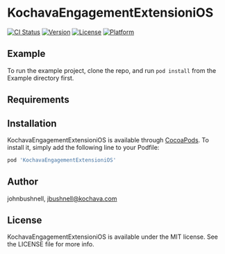 # KochavaEngagementExtensioniOS

[![CI Status](https://img.shields.io/travis/johnbushnell/KochavaEngagementExtensioniOS.svg?style=flat)](https://travis-ci.org/johnbushnell/KochavaEngagementExtensioniOS)
[![Version](https://img.shields.io/cocoapods/v/KochavaEngagementExtensioniOS.svg?style=flat)](https://cocoapods.org/pods/KochavaEngagementExtensioniOS)
[![License](https://img.shields.io/cocoapods/l/KochavaEngagementExtensioniOS.svg?style=flat)](https://cocoapods.org/pods/KochavaEngagementExtensioniOS)
[![Platform](https://img.shields.io/cocoapods/p/KochavaEngagementExtensioniOS.svg?style=flat)](https://cocoapods.org/pods/KochavaEngagementExtensioniOS)

## Example

To run the example project, clone the repo, and run `pod install` from the Example directory first.

## Requirements

## Installation

KochavaEngagementExtensioniOS is available through [CocoaPods](https://cocoapods.org). To install
it, simply add the following line to your Podfile:

```ruby
pod 'KochavaEngagementExtensioniOS'
```

## Author

johnbushnell, jbushnell@kochava.com

## License

KochavaEngagementExtensioniOS is available under the MIT license. See the LICENSE file for more info.
